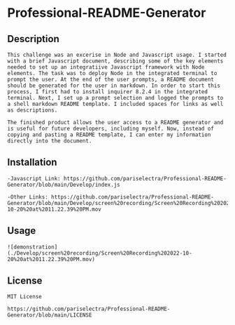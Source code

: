 # Professional-README-Generator
    
## Description
    This challenge was an excerise in Node and Javascript usage. I started with a brief Javascript document, describing some of the key elements needed to set up an integratiive Javascript framework with Node elements. The task was to deploy Node in the integrated terminal to prompt the user. At the end of the user prompts, a README document should be generated for the user in markdown. In order to start this process, I first had to install inquirer 8.2.4 in the integrated terminal. Next, I set up a prompt selection and logged the prompts to a shell markdown README template. I included spaces for links as well as descriptions.

    The finished product allows the user access to a README generator and is useful for future developers, including myself. Now, instead of copying and pasting a README template, I can enter my information directly into the document.

## Installation

    -Javascript Link: https://github.com/pariselectra/Professional-README-Generator/blob/main/Develop/index.js

    -Other Links: https://github.com/pariselectra/Professional-README-Generator/blob/main/Develop/screen%20recording/Screen%20Recording%202022-10-20%20at%2011.22.39%20PM.mov

## Usage

    ![demonstration](./Develop/screen%20recording/Screen%20Recording%202022-10-20%20at%2011.22.39%20PM.mov)

## License
    MIT License

    https://github.com/pariselectra/Professional-README-Generator/blob/main/LICENSE